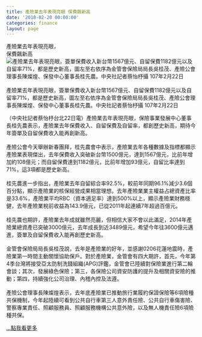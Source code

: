 ```yaml
---
title: 產險業去年表現亮眼 保費飆新高
date: '2018-02-20 00:00:00'
categories: finance
layout: page
---
```


<div class="text">
			<div>
			<div class="title-1">產險業去年表現亮眼，<br>保費飆新高</div></div>

<div>
	<section itemprop="articleBody">
		<div>
			<div>
				<img alt="產險業去年表現亮眼，簽單保費收入新台幣1567億元、自留保費1182億元以及自留率71%，都是歷史新高，圖左至右依序為金管會保險局局長吳桂茂、產險公會理事長陳燦煌、保發中心董事長桂先農。中央社記者蔡怡杼攝  107年2月22日" src="http://img5.cna.com.tw/www/WebPhotos/800/20180222/35335623.jpg"></div>
			<div>
				&nbsp;</div>
			<div>
				產險業去<span style="font-size:14px;">年表現亮眼，簽單保費收入新台幣1567億元、自留保費1182億元以及自留率71%，都是歷史新高，圖左至右依序為金管會保險局局長吳桂茂、產險公會理事長陳燦煌、保發中心董事長桂先農。中央社記者蔡怡杼攝 107年2月22日</span></div>
		</div>
		<p>
			<span style="font-size:14px;">（中央社記者蔡怡杼台北22日電）產險業去年表現亮眼，保險事業發展中心董事長桂先農表示，產險業去年保費收入、自留保費及自留率，都創歷史新高，期待今年簽單及自留保費收入能再創新高。<br>
			<br>
			產險公會今天舉辦新春團拜，桂先農會中表示，產險業去年各種數據及指標都顯示產險業表現傑出，去年保費收入突破新台幣1500億元，達到1567億元，比前年增加約108億元；而自留保費達到1182億元，比前年增加93億元，自留比率達到71%，這3項都是歷史新高。<br>
			<br>
			桂先農進一步指出，產險業去年自留綜合率92.5%，較前年同期96.1%減少3.6個百分點，顯示產險業的核保經營成果相當理想。去年產險業業主權益占總資產比率是33.6%，產險業平均RBC（資本適足率）達到500%以上，顯示產險業財務穩健，去年產險業稅前收益為143.9億元，已從2011年起連續7年超過百億元。<br>
			<br>
			桂先農也期許，產險業去年成就雖然亮麗，但相信大家不會以此滿足，2014年產險業總資產已突破3000億元，去年成長到近3489億元，希望今年往3600億元邁進，簽單及自留保費收入能再創歷史新高。<br>
			<br>
			金管會保險局局長吳桂茂說，去年是產險業的好年，並感謝0206花蓮地震時，產險業第一時間主動關懷協助保戶。對於產險業，金管會有四大期許，首先，今年第4季台灣將接受亞太防制洗錢組織(APG)評鑑，金管會已陸續對保險業進行第二輪會談；其次，發展綠色保險；第三，各保險公司資安防護的提升及相關資安險的推動；第四，持續強化公司治理、內稽內控及法遵。<br>
			<br>
			產險公會理事長陳燦煌表示，去年底產險業已推動旅行業履約保證保險等6項險種共保機制，今年起陸續可看到公共自行車第三人意外責任險、公共自行車傷害險、警察專業責任、照顧服務員、照顧服務機構公共意外險，以及無人機責任險6項險種共保。</span>
			<p></p>
			<a href="http://www.cna.com.tw/news/afe/201802220114-1.aspx" target="_blank"><span class="more">...點我看更多</span></a></p>
	</section>
</div>